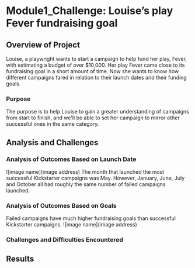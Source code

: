 # Module1_Challenge: Louise’s play Fever fundraising goal
## Overview of Project
Louise, a playwright wants to start a campaign to help fund her play, Fever, with estimating a budget of over $10,000. Her play Fever came close to its fundraising goal in a short amount of time. Now she wants to know how different campaigns fared in relation to their launch dates and their funding goals.

### Purpose
The purpose is to help Louise to gain a greater understanding of campaigns from start to finish, and we'll be able to set her campaign to mirror other successful ones in the same category.

## Analysis and Challenges

### Analysis of Outcomes Based on Launch Date
![image name](image address)
The month that launched the most successful Kickstarter campaigns was May. However, January, June, July and October all had roughly the same number of failed campaigns launched.

### Analysis of Outcomes Based on Goals
Failed campaigns have much higher fundraising goals than successful Kickstarter campaigns.
![image name](image address)


### Challenges and Difficulties Encountered

## Results
